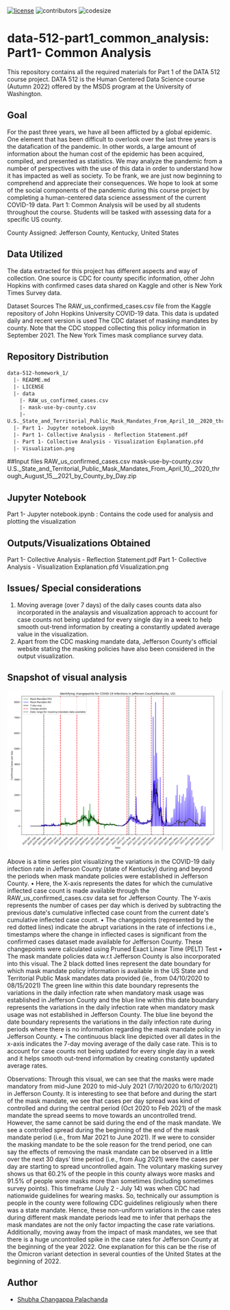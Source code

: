 [![license](https://img.shields.io/github/license/DAVFoundation/captain-n3m0.svg?style=flat-square)](https://github.com/DAVFoundation/captain-n3m0/blob/master/LICENSE)
![contributors](https://img.shields.io/github/contributors/shubha8196/data-512-homework_1.svg) ![codesize](https://img.shields.io/github/languages/code-size/shubha8196/data-512-homework_1.svg)


# data-512-part1_common_analysis: Part1- Common Analysis

This repository contains all the required materials for Part 1 of the DATA 512 course project. DATA 512 is the Human Centered Data Science course (Autumn 2022) offered by the MSDS program at the University of Washington. 

## Goal

For the past three years, we have all been afflicted by a global epidemic. One element that has been difficult to overlook over the last three years is the datafication of the pandemic. In other words, a large amount of information about the human cost of the epidemic has been acquired, compiled, and presented as statistics. We may analyze the pandemic from a number of perspectives with the use of this data in order to understand how it has impacted as well as society. To be frank, we are just now beginning to comprehend and appreciate their consequences. We hope to look at some of the social components of the pandemic during this course project by completing a human-centered data science assessment of the current COVID-19 data. Part 1: Common Analysis will be used by all students throughout the course. Students will be tasked with assessing data for a specific US county.

County Assigned: Jefferson County, Kentucky, United States

## Data Utilized
The data extracted for this project has different aspects and way of collection. One source is CDC for county specific information, other John Hopkins with confirmed cases data shared on Kaggle and other is New York Times Survey data.

Dataset Sources
The RAW_us_confirmed_cases.csv file from the Kaggle repository of John Hopkins University COVID-19 data. This data is updated daily and recent version is used
The CDC dataset of masking mandates by county. Note that the CDC stopped collecting this policy information in September 2021.
The New York Times mask compliance survey data.


## Repository Distribution

```
data-512-homework_1/
  |- README.md
  |- LICENSE
  |- data
    |- RAW_us_confirmed_cases.csv
    |- mask-use-by-county.csv
    |- U.S._State_and_Territorial_Public_Mask_Mandates_From_April_10__2020_through_August_15__2021_by_County_by_Day.zip
  |- Part 1- Jupyter notebook.ipynb
  |- Part 1- Collective Analysis - Reflection Statement.pdf
  |- Part 1- Collective Analysis - Visualization Explanation.pfd
  |- Visualization.png
```
##Input files 
 RAW_us_confirmed_cases.csv
 mask-use-by-county.csv
 U.S._State_and_Territorial_Public_Mask_Mandates_From_April_10__2020_through_August_15__2021_by_County_by_Day.zip


## Jupyter Notebook
Part 1- Jupyter notebook.ipynb : Contains the code used for analysis and plotting the visualization

## Outputs/Visualizations Obtained
 Part 1- Collective Analysis - Reflection Statement.pdf
 Part 1- Collective Analysis - Visualization Explanation.pfd
 Visualization.png

## Issues/ Special considerations
1) Moving average (over 7 days) of the daily cases counts data also incorporated in the analaysis and visualization approach to account for case counts not being updated for every single day in a week to help smooth out-trend information by creating a constantly updated average value in the visualization.
2) Apart from the CDC masking mandate data, Jefferson County's official website stating the masking policies have also been considered in the output visualization.


## Snapshot of visual analysis
![Visualization](/Visualization.png)

Above is a time series plot visualizing the variations in the COVID-19 daily infection rate in Jefferson County (state of Kentucky) during and beyond the periods when mask mandate policies were established in Jefferson County.
•	Here, the X-axis represents the dates for which the cumulative inflected case count is made available through the RAW_us_confirmed_cases.csv data set for Jefferson County. The Y-axis represents the number of cases per day which is derived by subtracting the previous date's cumulative inflected case count from the current date's cumulative inflected case count.
•	The changepoints (represented by the red dotted lines) indicate the abrupt variations in the rate of infections i.e., timestamps where the change in inflected cases is significant from the confirmed cases dataset made available for Jefferson County. These changepoints were calculated using Pruned Exact Linear Time (PELT) Test
•	The mask mandate policies data w.r.t Jefferson County is also incorporated into this visual. The 2 black dotted lines represent the date boundary for which mask mandate policy information is available in the US State and Territorial Public Mask mandates data provided (ie., from 04/10/2020 to 08/15/2021) The green line within this date boundary represents the variations in the daily infection rate when mandatory mask usage was established in Jefferson County and the blue line within this date boundary represents the variations in the daily infection rate when mandatory mask usage was not established in Jefferson County. The blue line beyond the date boundary represents the variations in the daily infection rate during periods where there is no information regarding the mask mandate policy in Jefferson County.
•	The continuous black line depicted over all dates in the x-axis indicates the 7-day moving average of the daily case rate. This is to account for case counts not being updated for every single day in a week and it helps smooth out-trend information by creating constantly updated average rates.

Observations: 
Through this visual, we can see that the masks were made mandatory from mid-June 2020 to mid-July 2021 (7/10/2020 to 6/10/2021) in Jefferson County. It is interesting to see that before and during the start of the mask mandate, we see that cases per day spread was kind of controlled and during the central period (Oct 2020 to Feb 2021) of the mask mandate the spread seems to move towards an uncontrolled trend. However, the same cannot be said during the end of the mask mandate. We see a controlled spread during the beginning of the end of the mask mandate period (i.e., from Mar 2021 to June 2021). If we were to consider the masking mandate to be the sole reason for the trend period, one can say the effects of removing the mask mandate can be observed in a little over the next 30 days’ time period (i.e., from Aug 2021) were the cases per day are starting to spread uncontrolled again. The voluntary masking survey shows us that 60.2% of the people in this county always wore masks and 91.5% of people wore masks more than sometimes (including sometimes survey points). This timeframe (July 2 - July 14) was when CDC had nationwide guidelines for wearing masks. So, technically our assumption is people in the county were following CDC guidelines religiously when there was a state mandate. Hence, these non-uniform variations in the case rates during different mask mandate periods lead me to infer that perhaps the mask mandates are not the only factor impacting the case rate variations. Additionally, moving away from the impact of mask mandates, we see that there is a huge uncontrolled spike in the case rates for Jefferson County at the beginning of the year 2022. One explanation for this can be the rise of the Omicron variant detection in several counties of the United States at the beginning of 2022.


## Author
- [Shubha Changappa Palachanda](https://github.com/shubha8196)
